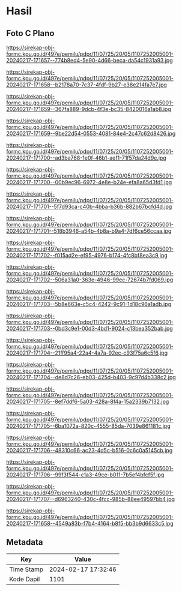 # Hasil

## Foto C Plano

https://sirekap-obj-formc.kpu.go.id/497e/pemilu/pdpr/11/07/25/20/05/1107252005001-20240217-171657--774b8ed4-5e90-4d66-beca-da54c1931a93.jpg

https://sirekap-obj-formc.kpu.go.id/497e/pemilu/pdpr/11/07/25/20/05/1107252005001-20240217-171658--b2178a70-7c37-4fdf-9b27-e38e214fa7e7.jpg

https://sirekap-obj-formc.kpu.go.id/497e/pemilu/pdpr/11/07/25/20/05/1107252005001-20240217-171659--367fa889-9dcb-4f3e-bc35-8420016a1ab8.jpg

https://sirekap-obj-formc.kpu.go.id/497e/pemilu/pdpr/11/07/25/20/05/1107252005001-20240217-171659--9be22d54-0553-4081-84e4-2c47c62d8426.jpg

https://sirekap-obj-formc.kpu.go.id/497e/pemilu/pdpr/11/07/25/20/05/1107252005001-20240217-171700--ad3ba768-1e0f-46b1-aef1-71f57da24d9e.jpg

https://sirekap-obj-formc.kpu.go.id/497e/pemilu/pdpr/11/07/25/20/05/1107252005001-20240217-171700--00b9ec96-6972-4e8e-b24e-efa8a65d3fd1.jpg

https://sirekap-obj-formc.kpu.go.id/497e/pemilu/pdpr/11/07/25/20/05/1107252005001-20240217-171701--5f7d93ca-c40b-4bba-b36b-882b67bcfd4d.jpg

https://sirekap-obj-formc.kpu.go.id/497e/pemilu/pdpr/11/07/25/20/05/1107252005001-20240217-171701--518b3946-a54b-4b8a-b9a4-7df6ce56ccaa.jpg

https://sirekap-obj-formc.kpu.go.id/497e/pemilu/pdpr/11/07/25/20/05/1107252005001-20240217-171702--f015ad2e-ef95-4976-b174-4fc8bf8ea3c9.jpg

https://sirekap-obj-formc.kpu.go.id/497e/pemilu/pdpr/11/07/25/20/05/1107252005001-20240217-171702--506a31a0-363e-4946-99ec-72674b7fd069.jpg

https://sirekap-obj-formc.kpu.go.id/497e/pemilu/pdpr/11/07/25/20/05/1107252005001-20240217-171703--5b8e663e-c5c4-4242-9c91-1d18c96a1adb.jpg

https://sirekap-obj-formc.kpu.go.id/497e/pemilu/pdpr/11/07/25/20/05/1107252005001-20240217-171703--0bd3c9e1-00d3-4bd1-9024-c13bea352bab.jpg

https://sirekap-obj-formc.kpu.go.id/497e/pemilu/pdpr/11/07/25/20/05/1107252005001-20240217-171704--21ff95a4-22a4-4a7a-92ec-c93f75a6c5f6.jpg

https://sirekap-obj-formc.kpu.go.id/497e/pemilu/pdpr/11/07/25/20/05/1107252005001-20240217-171704--de8d7c26-eb03-425d-b403-9c97d4b338c2.jpg

https://sirekap-obj-formc.kpu.go.id/497e/pemilu/pdpr/11/07/25/20/05/1107252005001-20240217-171705--8ef7ddf6-5a03-428a-8f4a-15a2339b7132.jpg

https://sirekap-obj-formc.kpu.go.id/497e/pemilu/pdpr/11/07/25/20/05/1107252005001-20240217-171705--6ba1072a-820c-4555-85da-7039e861181c.jpg

https://sirekap-obj-formc.kpu.go.id/497e/pemilu/pdpr/11/07/25/20/05/1107252005001-20240217-171706--48310c66-ac23-4d5c-b516-0c6c0a5145cb.jpg

https://sirekap-obj-formc.kpu.go.id/497e/pemilu/pdpr/11/07/25/20/05/1107252005001-20240217-171706--99f3f544-c1a3-49ce-b011-7b5ef4bfcf5f.jpg

https://sirekap-obj-formc.kpu.go.id/497e/pemilu/pdpr/11/07/25/20/05/1107252005001-20240217-171707--d6963240-430c-4fcc-985b-88ee49597bb4.jpg

https://sirekap-obj-formc.kpu.go.id/497e/pemilu/pdpr/11/07/25/20/05/1107252005001-20240217-171658--4549a83b-f7b4-4164-b8f5-bb3b9d6633c5.jpg


## Metadata

| Key        | Value               |
| ---------- | ------------------- |
| Time Stamp | 2024-02-17 17:32:46 |
| Kode Dapil | 1101                |



